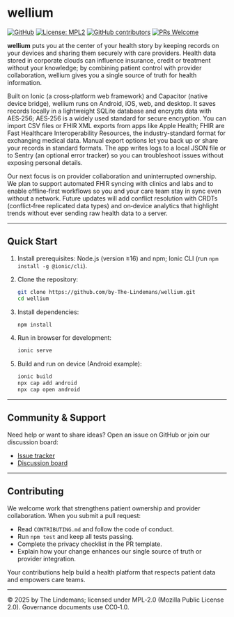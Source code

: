# wellium

[![GitHub](https://img.shields.io/badge/github-by--The--Lindemans/wellium-8da0cb?style=for-the-badge&labelColor=007fff&logo=github)](https://github.com/by-The-Lindemans/wellium) [![License: MPL2](https://img.shields.io/badge/License-MPLv2-blue.svg?style=for-the-badge)](https://opensource.org/licenses/MPL-2.0) [![GitHub contributors](https://img.shields.io/github/contributors/by-The-Lindemans/wellium.svg?style=for-the-badge)](https://github.com/by-The-Lindemans/wellium/graphs/contributors) [![PRs Welcome](https://img.shields.io/badge/PRs-welcome-brightgreen.svg?style=for-the-badge)](http://makeapullrequest.com)

**wellium** puts you at the center of your health story by keeping records on your devices and sharing them securely with care providers. Health data stored in corporate clouds can influence insurance, credit or treatment without your knowledge; by combining patient control with provider collaboration, wellium gives you a single source of truth for health information.

Built on Ionic (a cross‑platform web framework) and Capacitor (native device bridge), wellium runs on Android, iOS, web, and desktop. It saves records locally in a lightweight SQLite database and encrypts data with AES‑256; AES‑256 is a widely used standard for secure encryption. You can import CSV files or FHIR XML exports from apps like Apple Health; FHIR are Fast Healthcare Interoperability Resources, the industry-standard format for exchanging medical data. Manual export options let you back up or share your records in standard formats. The app writes logs to a local JSON file or to Sentry (an optional error tracker) so you can troubleshoot issues without exposing personal details.

Our next focus is on provider collaboration and uninterrupted ownership. We plan to support automated FHIR syncing with clinics and labs and to enable offline‑first workflows so you and your care team stay in sync even without a network. Future updates will add conflict resolution with CRDTs (conflict‑free replicated data types) and on‑device analytics that highlight trends without ever sending raw health data to a server.

---

## Quick Start

1. Install prerequisites: Node.js (version ≥16) and npm; Ionic CLI (run `npm install -g @ionic/cli`).
2. Clone the repository:

   ```bash
   git clone https://github.com/by-The-Lindemans/wellium.git
   cd wellium
   ```

3. Install dependencies:

   ```bash
   npm install
   ```

4. Run in browser for development:

   ```bash
   ionic serve
   ```

5. Build and run on device (Android example):

   ```bash
   ionic build
   npx cap add android
   npx cap open android
   ```

---

## Community & Support

Need help or want to share ideas? Open an issue on GitHub or join our discussion board:

- [Issue tracker](https://github.com/by-The-Lindemans/wellium/issues)
- [Discussion board](https://github.com/by-The-Lindemans/wellium/discussions)

---

## Contributing

We welcome work that strengthens patient ownership and provider collaboration. When you submit a pull request:

- Read `CONTRIBUTING.md` and follow the code of conduct.
- Run `npm test` and keep all tests passing.
- Complete the privacy checklist in the PR template.
- Explain how your change enhances our single source of truth or provider integration.

Your contributions help build a health platform that respects patient data and empowers care teams.

---

© 2025 by The Lindemans; licensed under MPL‑2.0 (Mozilla Public License 2.0). Governance documents use CC0‑1.0.
